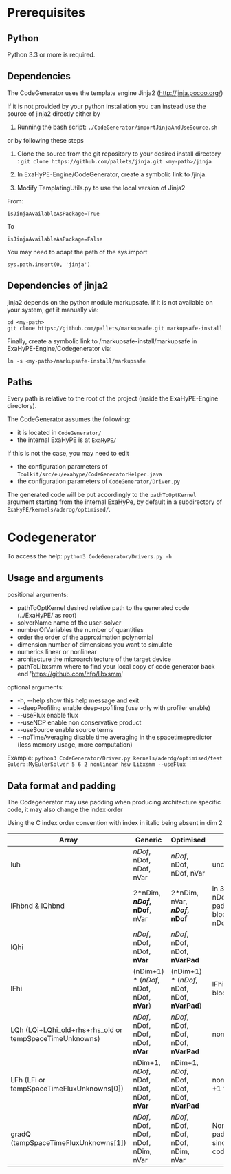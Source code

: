 Prerequisites
=============

Python
------

Python 3.3 or more is required.

Dependencies
------------

The CodeGenerator uses the template engine Jinja2 (http://jinja.pocoo.org/)

If it is not provided by your python installation you can instead use the source 
of jinja2 directly either by

1) Running the bash script: `./CodeGenerator/importJinjaAndUseSource.sh`

or by following these steps

1) Clone the source from the git repository to your desired install directory <my-path>: 
`git clone https://github.com/pallets/jinja.git <my-path>/jinja`

2) In ExaHyPE-Engine/CodeGenerator, create a symbolic link to <my-path>/jinja.
		
3) Modify TemplatingUtils.py to use the local version of Jinja2

From: 
```
isJinjaAvailableAsPackage=True
```

To 
```
isJinjaAvailableAsPackage=False
```

You may need to adapt the path of the sys.import
```
sys.path.insert(0, 'jinja')
```

Dependencies of jinja2
----------------------

jinja2 depends on the python module markupsafe. If it is not available on your 
system, get it manually via:
```
cd <my-path>
git clone https://github.com/pallets/markupsafe.git markupsafe-install
```
Finally, create a symbolic link to <my-path>/markupsafe-install/markupsafe
in ExaHyPE-Engine/Codegenerator via:
```
ln -s <my-path>/markupsafe-install/markupsafe
```


Paths
-----

Every path is relative to the root of the project (inside the ExaHyPE-Engine directory).

The CodeGenerator assumes the following:

* it is located in ``CodeGenerator/``
* the internal ExaHyPE is at ``ExaHyPE/``

If this is not the case, you may need to edit

* the configuration parameters of ``Toolkit/src/eu/exahype/CodeGeneratorHelper.java``
* the configuration parameters of ``CodeGenerator/Driver.py``

The generated code will be put accordingly to the ``pathToOptKernel`` argument starting from the internal ExaHyPe, by default in a subdirectory of ``ExaHyPE/kernels/aderdg/optimised/``.


Codegenerator
=============

To access the help: ``python3 CodeGenerator/Drivers.py -h``

Usage and arguments
-------------------

positional arguments:
*  pathToOptKernel    desired relative path to the generated code (../ExaHyPE/ as root)
*  solverName         name of the user-solver
*  numberOfVariables  the number of quantities
*  order              the order of the approximation polynomial
*  dimension          number of dimensions you want to simulate
*  numerics           linear or nonlinear
*  architecture       the microarchitecture of the target device
*  pathToLibxsmm      where to find your local copy of code generator back end 'https://github.com/hfp/libxsmm'

optional arguments:
*  -h, --help         show this help message and exit
*  --deepProfiling    enable deep-rpofiling (use only with profiler enable)
*  --useFlux          enable flux
*  --useNCP           enable non conservative product
*  --useSource        enable source terms
*  --noTimeAveraging  disable time averaging in the spacetimepredictor (less memory usage, more computation)


Example: ``python3 CodeGenerator/Driver.py kernels/aderdg/optimised/test Euler::MyEulerSolver 5 6 2 nonlinear hsw Libxsmm --useFlux``


Data format and padding
-----------------------

The Codegenerator may use padding when producing architecture specific code, it may also change the index order

Using the C index order convention with index in italic being absent in dim 2


| Array | Generic | Optimised | Note |
| ----- | ------- | --------- | ---- | 
| luh | _nDof_, nDof, nDof, nVar | _nDof_, nDof, nDof, nVar | unchanged |
| lFhbnd & lQhbnd | 2*nDim, **_nDof_, nDof**, nVar | 2*nDim, nVar, **_nDof_, nDof** | in 3D the two nDof dim are padded as one block + nVar and nDofs swap |
| lQhi | _nDof_, nDof, nDof, **nVar** | _nDof_, nDof, nDof, **nVarPad** | |
| lFhi | (nDim+1) * (_nDof_, nDof, nDof, **nVar**) | (nDim+1) * (_nDof_, nDof, nDof, **nVarPad**) | lFhi has nDim+1 blocks |
| LQh (LQi+LQhi_old+rhs+rhs_old or tempSpaceTimeUnknowns) | _nDof_, nDof, nDof, nDof, **nVar** | _nDof_, nDof, nDof, nDof, **nVarPad** | nonlinear case |
| LFh (LFi or tempSpaceTimeFluxUnknowns[0]) | nDim+1, _nDof_, nDof, nDof, nDof, **nVar** | nDim+1, _nDof_, nDof, nDof, nDof, **nVarPad** | nonlinear case, +1 for source |
| gradQ (tempSpaceTimeFluxUnknowns[1]) | _nDof_, nDof, nDof, nDof, nDim, nVar | _nDof_, nDof, nDof, nDof, nDim, nVar | Non padded/reordered since used in user code |
